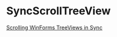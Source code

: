 # SyncScrollTreeView

[Scrolling WinForms TreeViews in Sync](https://devio.wordpress.com/2012/01/16/scrolling-winforms-treeviews-in-sync/)

